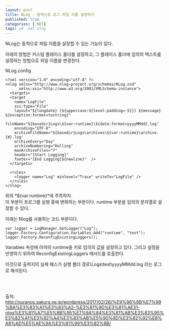 ```yaml
---
layout: post
title: NLog - 동적으로 로그 파일 이름 설정하기
published: true
categories: [.NET]
tags: c# .net nlog
---
```

NLog는 동적으로 파일 이름을 설정할 수 있는 기능이 있다.
  
아래의 방법은 커스텀 플레이스 홀더를 설정하고, 그 플레이스 홀더에 임의의 텍스트를 설정하는 방법으로 파일 이름을 변경한다.  
  
NLog.config  
```
<?xml version="1.0" encoding="utf-8" ?>
<nlog xmlns="http://www.nlog-project.org/schemas/NLog.xsd"
      xmlns:xsi="http://www.w3.org/2001/XMLSchema-instance">
  <targets>
  <target
    name="LogFile"
    xsi:type="File"
    layout="${longdate} [${uppercase:${level:padding=-5}}] ${message} ${exception:format=tostring}"
    fileName="${basedir}Logs\${var:runtime}\${date:format=yyyyMMdd}.log"
    encoding="UTF-8"
    archiveFileName="${basedir}Logs\archives\${var:runtime}\archive.{#}.log"
    archiveEvery="Day"
    archiveNumbering="Rolling"
    maxArchiveFiles="7"
    header="[Start Logging]"
    footer="[End Logging]${newline}"  />
  </targets>
 
  <rules>
    <logger name="Log" minlevel="Trace" writeTo="LogFile" />
  </rules>
</nlog>
```
  
위의 *${var:runtime}*에 주목하자.  
이 부분이 프로그램 실행 중에 변화하는 부분이다. runtime 부분을 임의의 문자열로 설정할 수 있다. 
  
아래는 Nlog를 사용하는 코드 부분이다.  

```
var logger = LogManager.GetLogger("Log");
logger.Factory.Configuration.Variables.Add("runtime", "test");
logger.Factory.ReconfigExistingLoggers();
``` 
  
Variables 속성에 아까의 runtime을 키로 임의의 값을 설정하고 있다.
그리고 설정을 반영하기 위하여 ReconfigExistingLoggers 메서드를 호출한다.

이것으로 출력지의 실제 패스가 실행 폴더 경로\Logs\test\yyyyMMdd.log 라는 로그로 해석된다.  
  
<br>
<br>  
  
  
출처: http://ouranos.sakura.ne.jp/wordpress/2017/02/26/%E9%96%8B%E7%99%BA%E3%83%A1%E3%83%A2-%E3%81%9D%E3%81%AE31-nlog%E3%81%A7%E5%8B%95%E7%9A%84%E3%81%AB%E3%83%95%E3%82%A1%E3%82%A4%E3%83%AB%E5%90%8D%E3%82%92%E8%A8%AD%E5%AE%9A%E3%81%99%E3%82%8B/